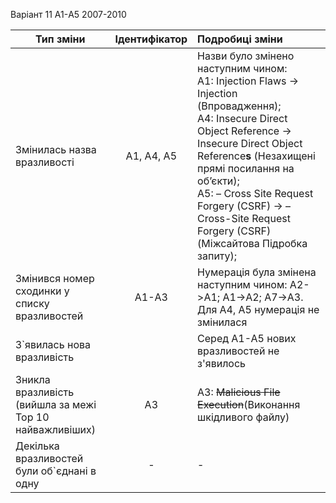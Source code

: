 Варіант 11 A1-А5 2007-2010

| Тип зміни                                                | Ідентифікатор | Подробиці зміни                                                                                                                                                                                                                                                                                                                         |
|----------------------------------------------------------|:-------------:|:----------------------------------------------------------------------------------------------------------------------------------------------------------------------------------------------------------------------------------------------------------------------------------------------------------------------------------------|
| Змінилась назва вразливості                              |  A1, A4, A5   | Назви було змінено наступним чином: <br/>A1: Injection Flaws -> Injection (Впровадження); <br/>A4: Insecure Direct Object Reference -> Insecure Direct Object Reference**s** (Незахищені прямі посилання на об’єкти); <br/>A5: – Cross Site Request Forgery (CSRF) -> – Cross-Site Request Forgery (CSRF) (Міжсайтова Підробка запиту); |
| Змінився номер сходинки у списку вразливостей            |     А1-A3     | Нумерація була змінена наступним чином: А2->A1; A1->A2; A7->A3. Для A4, A5 нумерація не змінилася                                                                                                                                                                                                                                       |
| З`явилась нова вразливість                               |               | Серед A1-A5 нових вразливостей не з'явилось                                                                                                                                                                                                                                                                                             |
| Зникла вразливість (вийшла за межі Top 10 найважливіших) |      A3       | A3: ~~Malicious File Execution~~(Виконання шкідливого файлу)                                                                                                                                                                                                                                                                            |
| Декілька вразливостей були об`єднані в одну              |       -       | -                                                                                                                                                                                                                                                                                                                                       |
